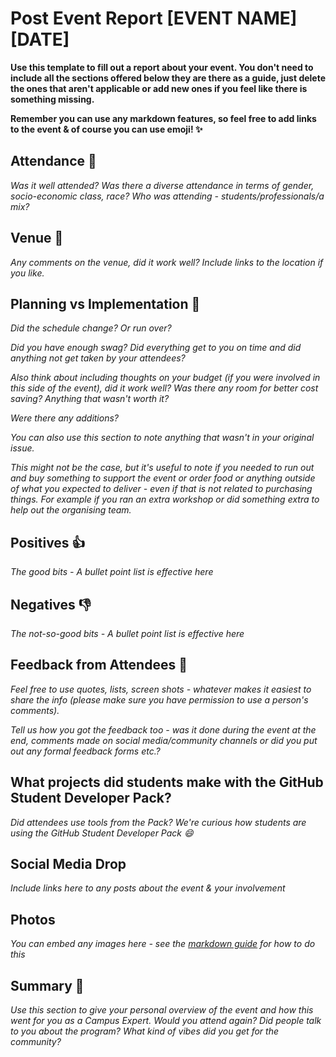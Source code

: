 # Post Event Report [EVENT NAME] [DATE]

**Use this template to fill out a report about your event. You don't need to include all the sections offered below they are there as a guide, just delete the ones that aren't applicable or add new ones if you feel like there is something missing.** 

**Remember you can use any markdown features, so feel free to add links to the event & of course you can use emoji! :sparkles:** 


## Attendance :dancers:

*Was it well attended? Was there a diverse attendance in terms of gender, socio-economic class, race? Who was attending - students/professionals/a mix?* 

## Venue :school:

*Any comments on the venue, did it work well? Include links to the location if you like.*

## Planning vs Implementation :paperclip:

*Did the schedule change? Or run over?*

*Did you have enough swag? Did everything get to you on time and did anything not get taken by your attendees?* 

*Also think about including thoughts on your budget (if you were involved in this side of the event), did it work well? Was there any room for better cost saving? Anything that wasn't worth it?*

*Were there any additions?*

*You can also use this section to note anything that wasn't in your original issue.* 

*This might not be the case, but it's useful to note if you needed to run out and buy something to support the event or order food or anything outside of what you expected to deliver - even if that is not related to purchasing things. For example if you ran an extra workshop or did something extra to help out the organising team.* 

## Positives :+1:

*The good bits - A bullet point list is effective here*

## Negatives :-1:

*The not-so-good bits - A bullet point list is effective here*

## Feedback from Attendees :speech_balloon:

*Feel free to use quotes, lists, screen shots - whatever makes it easiest to share the info (please make sure you have permission to use a person's comments).* 

*Tell us how you got the feedback too - was it done during the event at the end, comments made on social media/community channels or did you put out any formal feedback forms etc.?* 

## What projects did students make with the GitHub Student Developer Pack?

*Did attendees use tools from the Pack? We're curious how students are using the GitHub Student Developer Pack :smile:*

## Social Media Drop 

*Include links here to any posts about the event & your involvement* 

## Photos 

*You can embed any images here - see the [markdown guide](https://guides.github.com/features/mastering-markdown/) for how to do this*

## Summary :thought_balloon:

*Use this section to give your personal overview of the event and how this went for you as a Campus Expert. Would you attend again? Did people talk to you about the program? What kind of vibes did you get for the community?* 
